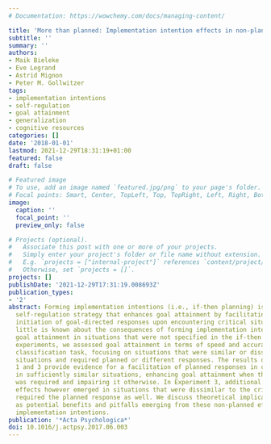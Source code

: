 ```yaml
---
# Documentation: https://wowchemy.com/docs/managing-content/

title: 'More than planned: Implementation intention effects in non-planned situations'
subtitle: ''
summary: ''
authors:
- Maik Bieleke
- Eve Legrand
- Astrid Mignon
- Peter M. Gollwitzer
tags:
- implementation intentions
- self-regulation
- goal attainment
- generalization
- cognitive resources
categories: []
date: '2018-01-01'
lastmod: 2021-12-29T18:31:19+01:00
featured: false
draft: false

# Featured image
# To use, add an image named `featured.jpg/png` to your page's folder.
# Focal points: Smart, Center, TopLeft, Top, TopRight, Left, Right, BottomLeft, Bottom, BottomRight.
image:
  caption: ''
  focal_point: ''
  preview_only: false

# Projects (optional).
#   Associate this post with one or more of your projects.
#   Simply enter your project's folder or file name without extension.
#   E.g. `projects = ["internal-project"]` references `content/project/deep-learning/index.md`.
#   Otherwise, set `projects = []`.
projects: []
publishDate: '2021-12-29T17:31:19.008693Z'
publication_types:
- '2'
abstract: Forming implementation intentions (i.e., if-then planning) is a powerful
  self-regulation strategy that enhances goal attainment by facilitating the automatic
  initiation of goal-directed responses upon encountering critical situations. Yet,
  little is known about the consequences of forming implementation intentions for
  goal attainment in situations that were not specified in the if-then plan. In three
  experiments, we assessed goal attainment in terms of speed and accuracy in an object
  classification task, focusing on situations that were similar or dissimilar to critical
  situations and required planned or different responses. The results of Experiments
  1 and 3 provide evidence for a facilitation of planned responses in critical and
  in sufficiently similar situations, enhancing goal attainment when the planned response
  was required and impairing it otherwise. In Experiment 3, additional unfavorable
  effects however emerged in situations that were dissimilar to the critical one but
  required the planned response as well. We discuss theoretical implications as well
  as potential benefits and pitfalls emerging from these non-planned effects of forming
  implementation intentions.
publication: '*Acta Psychologica*'
doi: 10.1016/j.actpsy.2017.06.003
---
```


